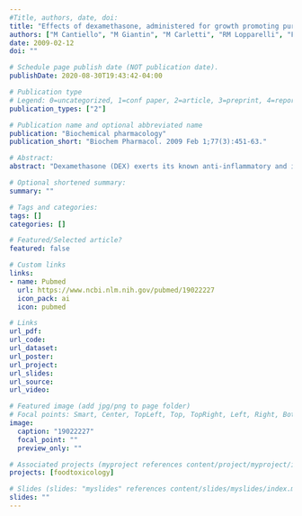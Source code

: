 ```yaml
---
#Title, authors, date, doi:
title: "Effects of dexamethasone, administered for growth promoting purposes, upon the hepatic cytochrome P450 3A expression in the veal calf."
authors: ["M Cantiello", "M Giantin", "M Carletti", "RM Lopparelli", "F Capolongo", "F Lasserre", "E Bollo", "C Nebbia", "PG Martin", "T Pineau", "M Dacasto"]
date: 2009-02-12
doi: ""

# Schedule page publish date (NOT publication date).
publishDate: 2020-08-30T19:43:42-04:00

# Publication type
# Legend: 0=uncategorized, 1=conf paper, 2=article, 3=preprint, 4=report, 5=book, 6=book chapter, 7=thesis, 8=patent
publication_types: ["2"]

# Publication name and optional abbreviated name
publication: "Biochemical pharmacology"
publication_short: "Biochem Pharmacol. 2009 Feb 1;77(3):451-63."

# Abstract:
abstract: "Dexamethasone (DEX) exerts its known anti-inflammatory and immunosuppressant activities through the interaction with the glucocorticoid receptor (GR). In human liver, DEX is metabolized by cytochrome P450 3A (CYP3A); moreover, it is among those xenobiotics which induce CYP3A itself. The transcriptional regulation of CYP3A involves GR and nuclear receptors (NRs). In cattle, DEX is used at low dosages as a growth promoter; besides, CYP3A is expressed in the liver. In the present study, the effects of two illicit DEX protocols upon liver CYP3A were investigated in the veal calf. Dexamethasone, administered per os (DOS) or injected intramuscularly (DIM) at growth promoting purposes, increased GR mRNA (+25.62% and +73.02% of CTRL for DOS and DIM, respectively), while tyrosine aminotransferase (TAT) and NRs gene expression profiles were unaffected; decreased CYP3A mRNA (-20.64% and -16.07% with Q RT-PCR; -30.55% and -34.31% with Northern blotting); at the post-translational level, decreased TAT activity (-19.84% and 44.34%), CYP3A apoprotein (-27.65% and -42.85%) and CYP3A-dependent enzyme activities (erythromycin N-demethylase, -78.89% and -23.87%; ethylmorphine N-demethylase, -44.26% and -28.37%; testosterone 6beta-hydroxylase, -44.60% and -18.07%; testosterone 2beta-hydroxylase, -43.95% and -11.69%); by contrast, an increase (about 2-fold) of the urinary 6beta-hydroxycortisol:cortisol ratio was observed in vivo. In summary, DEX modulates cattle liver CYP3A at pre- and post-translational level. Species-differences in GR-NRs-CYP3A regulation and in their response to differing DEX dosages might justify present results. Furthermore, the urinary 6beta-hydroxycortisol:cortisol ratio is not useful to monitor in vivo CYP3A activity in DEX-treated individuals."

# Optional shortened summary:
summary: ""

# Tags and categories:
tags: []
categories: []

# Featured/Selected article?
featured: false

# Custom links
links:
- name: Pubmed
  url: https://www.ncbi.nlm.nih.gov/pubmed/19022227
  icon_pack: ai
  icon: pubmed

# Links
url_pdf:
url_code:
url_dataset:
url_poster:
url_project:
url_slides:
url_source:
url_video:

# Featured image (add jpg/png to page folder)
# Focal points: Smart, Center, TopLeft, Top, TopRight, Left, Right, BottomLeft, Bottom, BottomRight
image: 
  caption: "19022227"
  focal_point: ""
  preview_only: ""

# Associated projects (myproject references content/project/myproject/index.md)
projects: [foodtoxicology]

# Slides (slides: "myslides" references content/slides/myslides/index.md)
slides: ""
---
```

